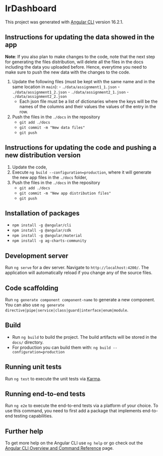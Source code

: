 # IrDashboard

This project was generated with [Angular CLI](https://github.com/angular/angular-cli) version 16.2.1.

## Instructions for updating the data showed in the app
**Note**: If you also plan to make changes to the code, note that the next step for generating the files distribution, will delete all the files in the docs including the data you uploaded before. Hence, everytime you need to make sure to push the new data with the changes to the code. 

1. Update the following files (must be kept with the same name and in the same location in `main`):
        - `./data/assignment1_1.json`
        - `./data/assignment1_2.json`
        - `./data/assignment2_1.json`
        - `./data/assignment2_2.json`
    - Each json file must be a list of dictionaries where the keys will be the names of the columns and their
    values the values of the entry in the row.
2. Push the files in the `./docs` in the repository 
    - `git add ./docs`
    - `git commit -m "New data files"`
    - `git push`

## Instructions for updating the code and pushing a new distribution version
1. Update the code,
2. Execute `ng build --configuration=production`, where it will generate the new app files in the `./docs` folder,
3. Push the files in the `./docs` in the repository 
    - `git add ./docs`
    - `git commit -m "New app distribution files"`
    - `git push`


## Installation of packages
- `npm install -g @angular/cli`
- `npm install -g @angular/cdk`
- `npm install -g @angular/material`
- `npm install -g ag-charts-community`

## Development server

Run `ng serve` for a dev server. Navigate to `http://localhost:4200/`. The application will automatically reload if you change any of the source files.

## Code scaffolding

Run `ng generate component component-name` to generate a new component. You can also use `ng generate directive|pipe|service|class|guard|interface|enum|module`.

## Build

- Run `ng build` to build the project. The build artifacts will be stored in the `docs/` directory.
- For production you can build them with: `ng build --configuration=production`

## Running unit tests

Run `ng test` to execute the unit tests via [Karma](https://karma-runner.github.io).

## Running end-to-end tests

Run `ng e2e` to execute the end-to-end tests via a platform of your choice. To use this command, you need to first add a package that implements end-to-end testing capabilities.

## Further help

To get more help on the Angular CLI use `ng help` or go check out the [Angular CLI Overview and Command Reference](https://angular.io/cli) page.
